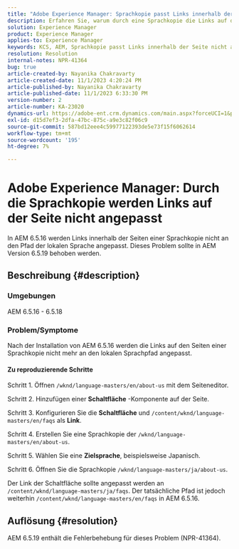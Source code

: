 ```yaml
---
title: "Adobe Experience Manager: Sprachkopie passt Links innerhalb der Seite nicht an"
description: Erfahren Sie, warum durch eine Sprachkopie die Links auf der Seite in Experience Manager nicht angepasst werden.
solution: Experience Manager
product: Experience Manager
applies-to: Experience Manager
keywords: KCS, AEM, Sprachkopie passt Links innerhalb der Seite nicht an
resolution: Resolution
internal-notes: NPR-41364
bug: true
article-created-by: Nayanika Chakravarty
article-created-date: 11/1/2023 4:20:24 PM
article-published-by: Nayanika Chakravarty
article-published-date: 11/1/2023 6:33:30 PM
version-number: 2
article-number: KA-23020
dynamics-url: https://adobe-ent.crm.dynamics.com/main.aspx?forceUCI=1&pagetype=entityrecord&etn=knowledgearticle&id=4438a28e-d278-ee11-8179-6045bd0065f9
exl-id: d15d7ef3-2dfa-47bc-875c-a9e3c82f06c9
source-git-commit: 587bd12eee4c59977122393de5e73f15f6062614
workflow-type: tm+mt
source-wordcount: '195'
ht-degree: 7%

---
```


# Adobe Experience Manager: Durch die Sprachkopie werden Links auf der Seite nicht angepasst


In AEM 6.5.16 werden Links innerhalb der Seiten einer Sprachkopie nicht an den Pfad der lokalen Sprache angepasst. Dieses Problem sollte in AEM Version 6.5.19 behoben werden.

## Beschreibung {#description}


### <b>Umgebungen</b>

AEM 6.5.16 - 6.5.18

### Problem/Symptome

Nach der Installation von AEM 6.5.16 werden die Links auf den Seiten einer Sprachkopie nicht mehr an den lokalen Sprachpfad angepasst.

#### Zu reproduzierende Schritte

Schritt 1. Öffnen `/wknd/language-masters/en/about-us` mit dem Seiteneditor.

Schritt 2. Hinzufügen einer <b>Schaltfläche</b> -Komponente auf der Seite.

Schritt 3. Konfigurieren Sie die <b>Schaltfläche</b> und `/content/wknd/language-masters/en/faqs` als <b>Link</b>.

Schritt 4. Erstellen Sie eine Sprachkopie der `/wknd/language-masters/en/about-us`.

Schritt 5. Wählen Sie eine <b>Zielsprache</b>, beispielsweise Japanisch.

Schritt 6. Öffnen Sie die Sprachkopie `/wknd/language-masters/ja/about-us`.

Der Link der Schaltfläche sollte angepasst werden an `/content/wknd/language-masters/ja/faqs`. Der tatsächliche Pfad ist jedoch weiterhin `/content/wknd/language-masters/en/faqs` in AEM 6.5.16.


## Auflösung {#resolution}


AEM 6.5.19 enthält die Fehlerbehebung für dieses Problem (NPR-41364).
